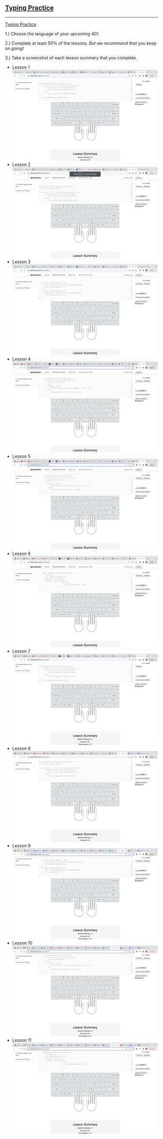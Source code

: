 ## [Typing Practice](https://codefellows.github.io/common_curriculum/prework/typing)
___

[Typing Practice](https://www.speedcoder.net/lessons/js/1/)

1.) Choose the language of your upcoming 401.

2.) Complete at least 50% of the lessons. *But we recommend that you keep on going!*

3.) Take a screenshot of each lesson summary that you complete.

* Lesson 1  ![Lesson 1](img/typing-lesson-01.png)
* Lesson 2  ![Lesson 2](img/typing-lesson-02.png)
* Lesson 3  ![Lesson 3](img/typing-lesson-03.png)
* Lesson 4  ![Lesson 4](img/typing-lesson-04.png)
* Lesson 5  ![Lesson 5](img/typing-lesson-05.png)
* Lesson 6  ![Lesson 6](img/typing-lesson-06.png)
* Lesson 7  ![Lesson 7](img/typing-lesson-07.png)
* Lesson 8  ![Lesson 8](img/typing-lesson-08.png)
* Lesson 9  ![Lesson 9](img/typing-lesson-09.png)
* Lesson 10 ![Lesson 10](img/typing-lesson-10.png)
* Lesson 11 ![Lesson 11](img/typing-lesson-11.png)
